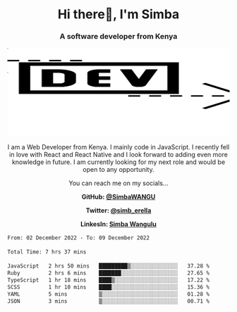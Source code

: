 
<h1 align="center"> Hi there👋, I'm Simba</h1>
<h3 align="center">A software developer from Kenya</h3>

<img src="/arrow-svgrepo-com.svg" margin="auto" width="100%" height="200px">


<p align="center">I am a Web Developer from Kenya. I mainly code in JavaScript. I recently fell in love with React and React Native and I look forward to adding even more knowledge in future. I am currently looking for my next role and would be open to any opportunity.</p>

<p align="center">You can reach me on my socials... </p>

<div align="center">

__<p>  GitHub: [@SimbaWANGU](https://github.com/SimbaWANGU)__  </p>
__<p> Twitter: [@simb_erella](https://twitter.com/simb_erella)__ </p>
__<p> LinkesIn: [Simba Wangulu](https://www.linkedin.com/in/simba-wangulu/)__ </p>

</div>

<!--START_SECTION:waka-->

```text
From: 02 December 2022 - To: 09 December 2022

Total Time: 7 hrs 37 mins

JavaScript   2 hrs 50 mins   █████████▒░░░░░░░░░░░░░░░   37.28 %
Ruby         2 hrs 6 mins    ███████░░░░░░░░░░░░░░░░░░   27.65 %
TypeScript   1 hr 18 mins    ████▒░░░░░░░░░░░░░░░░░░░░   17.22 %
SCSS         1 hr 10 mins    ████░░░░░░░░░░░░░░░░░░░░░   15.36 %
YAML         5 mins          ▒░░░░░░░░░░░░░░░░░░░░░░░░   01.28 %
JSON         3 mins          ▒░░░░░░░░░░░░░░░░░░░░░░░░   00.71 %
```

<!--END_SECTION:waka-->
